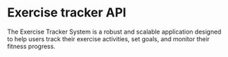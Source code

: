 # Exercise tracker API
The Exercise Tracker System is a robust and scalable application designed to help users track their exercise activities, set goals, and monitor their fitness progress. 